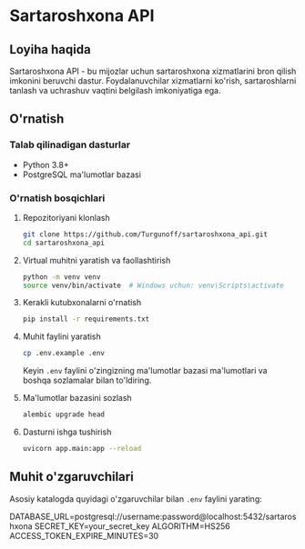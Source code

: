 # Sartaroshxona API

## Loyiha haqida

Sartaroshxona API - bu mijozlar uchun sartaroshxona xizmatlarini bron qilish imkonini beruvchi dastur. Foydalanuvchilar xizmatlarni ko'rish, sartaroshlarni tanlash va uchrashuv vaqtini belgilash imkoniyatiga ega.

## O'rnatish

### Talab qilinadigan dasturlar

- Python 3.8+
- PostgreSQL ma'lumotlar bazasi

### O'rnatish bosqichlari

1. Repozitoriyani klonlash

   ```bash
   git clone https://github.com/Turgunoff/sartaroshxona_api.git
   cd sartaroshxona_api
   ```

2. Virtual muhitni yaratish va faollashtirish

   ```bash
   python -m venv venv
   source venv/bin/activate  # Windows uchun: venv\Scripts\activate
   ```

3. Kerakli kutubxonalarni o'rnatish

   ```bash
   pip install -r requirements.txt
   ```

4. Muhit faylini yaratish

   ```bash
   cp .env.example .env
   ```

   Keyin `.env` faylini o'zingizning ma'lumotlar bazasi ma'lumotlari va boshqa sozlamalar bilan to'ldiring.

5. Ma'lumotlar bazasini sozlash

   ```bash
   alembic upgrade head
   ```

6. Dasturni ishga tushirish
   ```bash
   uvicorn app.main:app --reload
   ```

## Muhit o'zgaruvchilari

Asosiy katalogda quyidagi o'zgaruvchilar bilan `.env` faylini yarating:

DATABASE_URL=postgresql://username:password@localhost:5432/sartaroshxona
SECRET_KEY=your_secret_key
ALGORITHM=HS256
ACCESS_TOKEN_EXPIRE_MINUTES=30
